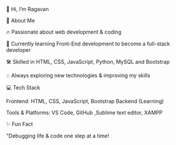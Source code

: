 👋 Hi, I’m Ragavan

🚀 About Me

🔥 Passionate about web development & coding

🌱 Currently learning Front-End development to become a full-stack developer

🛠️ Skilled in HTML, CSS, JavaScript, Python, MySQL and Bootstrap

💡 Always exploring new technologies & improving my skills


💻 Tech Stack

Frontend: HTML, CSS, JavaScript, Bootstrap
Backend (Learning)


Tools & Platforms: VS Code, GitHub ,Sublime text editor, XAMPP


✨ Fun Fact

"Debugging life & code one step at a time!

